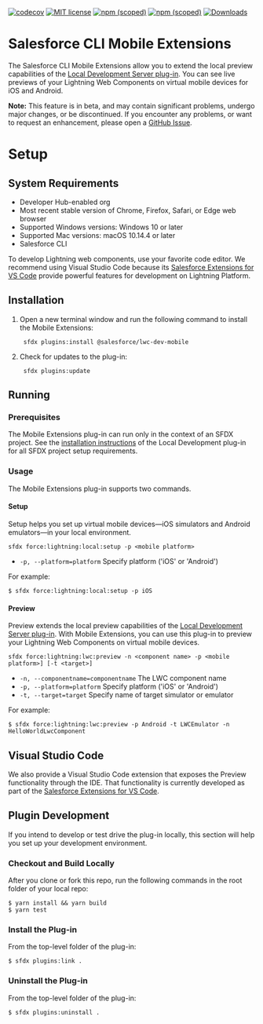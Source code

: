 [![codecov](https://codecov.io/gh/forcedotcom/lwc-dev-mobile/branch/main/graph/badge.svg?token=K8NM7ABTL1)](https://codecov.io/gh/forcedotcom/lwc-dev-mobile)
[![MIT license](https://img.shields.io/badge/license-MIT-brightgreen.svg)](http://opensource.org/licenses/MIT)
[![npm (scoped)](https://img.shields.io/npm/v/@salesforce/lwc-dev-mobile?color=blue)](https://www.npmjs.com/package/@salesforce/lwc-dev-mobile?activeTab=versions)
[![npm (scoped)](https://img.shields.io/npm/v/@salesforce/lwc-dev-mobile/beta?color=orange)](https://www.npmjs.com/package/@salesforce/lwc-dev-mobile?activeTab=versions)
[![Downloads](https://img.shields.io/npm/dt/@salesforce/lwc-dev-mobile)](https://www.npmjs.com/package/@salesforce/lwc-dev-mobile?activeTab=versions)

# Salesforce CLI Mobile Extensions

The Salesforce CLI Mobile Extensions allow you to extend the local preview capabilities of the [Local Development Server plug-in](https://developer.salesforce.com/tools/vscode/en/localdev/lwclocaldev). You can see live previews of your Lightning Web Components on virtual mobile devices for iOS and Android.


**Note:** This feature is in beta, and may contain significant problems, undergo major changes, or be discontinued. If you encounter any problems, or want to request an enhancement, please open a [GitHub Issue](https://github.com/forcedotcom/lwc-dev-mobile/issues).

# Setup

## System Requirements

- Developer Hub-enabled org
- Most recent stable version of Chrome, Firefox, Safari, or Edge web browser
- Supported Windows versions: Windows 10 or later
- Supported Mac versions: macOS 10.14.4 or later
- Salesforce CLI

To develop Lightning web components, use your favorite code editor. We recommend using Visual Studio Code because its [Salesforce Extensions for VS Code](https://developer.salesforce.com/tools/extension_vscode) provide powerful features for development on Lightning Platform.

## Installation

1. Open a new terminal window and run the following command to install the Mobile Extensions:

        sfdx plugins:install @salesforce/lwc-dev-mobile
        
2. Check for updates to the plug-in:

        sfdx plugins:update

## Running

### Prerequisites

The Mobile Extensions plug-in can run only in the context of an SFDX project.  See the [installation instructions](https://www.npmjs.com/package/@salesforce/lwc-dev-server#installation) of the Local Development plug-in for all SFDX project setup requirements.

### Usage

The Mobile Extensions plug-in supports two commands.

#### Setup

Setup helps you set up virtual mobile devices—iOS simulators and Android emulators—in your local environment.


```
sfdx force:lightning:local:setup -p <mobile platform>
```

- `-p, --platform=platform` Specify platform ('iOS' or 'Android')

For example:

```sh-session
$ sfdx force:lightning:local:setup -p iOS
```

#### Preview

Preview extends the local preview capabilities of the [Local Development Server plug-in](https://developer.salesforce.com/tools/vscode/en/localdev/lwclocaldev). With Mobile Extensions, you can use this plug-in to preview your Lightning Web Components on virtual mobile devices.

```
sfdx force:lightning:lwc:preview -n <component name> -p <mobile platform>] [-t <target>]
```

- `-n, --componentname=componentname` The LWC component name
- `-p, --platform=platform` Specify platform ('iOS' or 'Android')
- `-t, --target=target` Specify name of target simulator or emulator

For example:

```sh-session
$ sfdx force:lightning:lwc:preview -p Android -t LWCEmulator -n HelloWorldLwcComponent
```

## Visual Studio Code

We also provide a Visual Studio Code extension that exposes the Preview functionality through the IDE. That functionality is currently developed as part of the [Salesforce Extensions for VS Code](https://github.com/forcedotcom/salesforcedx-vscode).

## Plugin Development

If you intend to develop or test drive the plug-in locally, this section will help you set up your development environment.

### Checkout and Build Locally

After you clone or fork this repo, run the following commands in the root folder of your local repo:

```sh-session
$ yarn install && yarn build
$ yarn test 
```

### Install the Plug-in

From the top-level folder of the plug-in:

```sh-session
$ sfdx plugins:link .
```

### Uninstall the Plug-in

From the top-level folder of the plug-in:

```sh-session
$ sfdx plugins:uninstall . 
```
